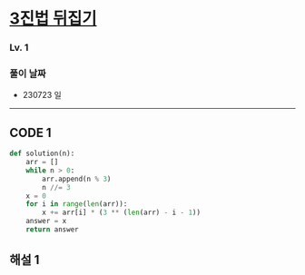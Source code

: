 # [3진법 뒤집기](https://school.programmers.co.kr/learn/courses/30/lessons/68935)

### Lv. 1

### 풀이 날짜

- 230723 일

---

## CODE 1

```python
def solution(n):
    arr = []
    while n > 0:
        arr.append(n % 3)
        n //= 3
    x = 0
    for i in range(len(arr)):
        x += arr[i] * (3 ** (len(arr) - i - 1))
    answer = x
    return answer

```

## 해설 1
